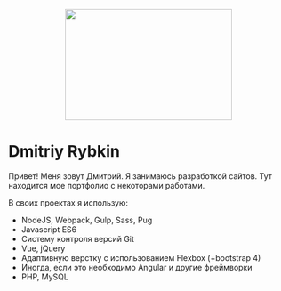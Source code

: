 <p align="center">
  <a href="http://rybkin.me">
    <img width="300" height="200" src="https://imdim.github.io/assets/img/rybkin.svg">
  </a>
</p>


# Dmitriy Rybkin
Привет! Меня зовут Дмитрий. Я занимаюсь разработкой сайтов. Тут находится мое портфолио с некоторами работами.

В своих проектах я использую:
* NodeJS, Webpack, Gulp, Sass, Pug
* Javascript ES6
* Систему контроля версий Git
* Vue, jQuery
* Адаптивную верстку с использованием Flexbox (+bootstrap 4)
* Иногда, если это необходимо Angular и другие фреймворки
* PHP, MySQL

